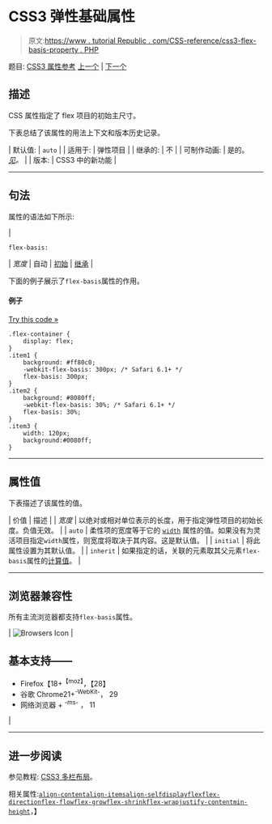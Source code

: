 # CSS3 弹性基础属性

> 原文:[https://www . tutorial Republic . com/CSS-reference/css3-flex-basis-property . PHP](https://www.tutorialrepublic.com/css-reference/css3-flex-basis-property.php)

题目: [CSS3 属性参考](css3-properties.php) [上一个](css3-flex-property.php) | [下一个](css3-flex-direction-property.php)

## 描述

CSS 属性指定了 flex 项目的初始主尺寸。

下表总结了该属性的用法上下文和版本历史记录。

| 默认值: | `auto` |
| 适用于: | 弹性项目 |
| 继承的: | 不 |
| 可制作动画: | 是的。 [*见*](css-animatable-properties.php)*。* |
| 版本: | CSS3 中的新功能 |

* * *

## 句法

属性的语法如下所示:

| 

```
flex-basis: 
```

 | *宽度* &#124; 自动 &#124; [初始](../definitions.php#initial) &#124; [继承](../definitions.php#inherit) |

下面的例子展示了`flex-basis`属性的作用。

#### 例子

[Try this code »](../codelab.php?topic=css3&file=flex-basis-property "Try this code using online Editor")

```
.flex-container {
    display: flex;      
} 
.item1 {
    background: #ff80c0;
    -webkit-flex-basis: 300px; /* Safari 6.1+ */
    flex-basis: 300px;
}
.item2 {
    background: #8080ff;
    -webkit-flex-basis: 30%; /* Safari 6.1+ */
    flex-basis: 30%;
}
.item3 {
    width: 120px;
    background:#0080ff;
}
```

* * *

## 属性值

下表描述了该属性的值。

| 价值 | 描述 |
| *宽度* | 以绝对或相对单位表示的长度，用于指定弹性项目的初始长度。负值无效。 |
| `auto` | 柔性项的宽度等于它的 [`width`](css-width-property.php) 属性的值。如果没有为灵活项目指定`width`属性，则宽度将取决于其内容。这是默认值。 |
| `initial` | 将此属性设置为其默认值。 |
| `inherit` | 如果指定的话，关联的元素取其父元素`flex-basis`属性的[计算值](../definitions.php#computed-value)。 |

* * *

## 浏览器兼容性

所有主流浏览器都支持`flex-basis`属性。

| ![Browsers Icon](../Images/e9331123c77668c1832e541c2fca1002.png) | 

## 基本支持——

*   Firefox【18+<sup class="badge">【moz】</sup>，【28】
*   谷歌 Chrome21+<sup class="badge">-WebKit-</sup>， 29
*   网络浏览器 + <sup class="badge">-ms-</sup> ， 11

 |

* * *

## 进一步阅读

参见教程: [CSS3 多栏布局](../css-tutorial/css3-multi-column-layouts.php)。

相关属性:[`align-content`](css3-align-content-property.php)[`align-items`](css3-align-items-property.php)[`align-self`](css3-align-self-property.php)[`display`](css-display-property.php)[`flex`](css3-flex-property.php)[`flex-direction`](css3-flex-direction-property.php)[`flex-flow`](css3-flex-flow-property.php)[`flex-grow`](css3-flex-grow-property.php)[`flex-shrink`](css3-flex-shrink-property.php)[`flex-wrap`](css3-flex-wrap-property.php)[`justify-content`](css3-justify-content-property.php)[`min-height`](css-min-height-property.php)，】